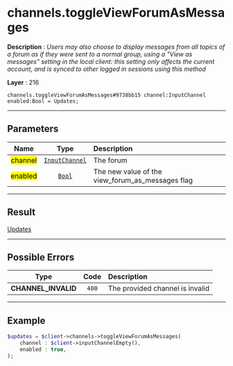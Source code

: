# channels.toggleViewForumAsMessages

**Description** : *Users may also choose to display messages from all topics of a forum as if they were sent to a normal group, using a &quot;View as messages&quot; setting in the local client: this setting only affects the current account, and is synced to other logged in sessions using this method*

**Layer** : 216

```tl
channels.toggleViewForumAsMessages#9738bb15 channel:InputChannel enabled:Bool = Updates;
```

---

## Parameters

| Name | Type | Description |
| :---: | :---: | :--- |
| <mark>channel</mark> | [`InputChannel`](type/InputChannel) | The forum |
| <mark>enabled</mark> | [`Bool`](type/Bool) | The new value of the view_forum_as_messages flag |

---

## Result

[Updates](type/Updates)

---

## Possible Errors

| Type | Code | Description |
| :---: | :---: | :--- |
| **CHANNEL_INVALID** | `400` | The provided channel is invalid |

---

## Example

```php
$updates = $client->channels->toggleViewForumAsMessages(
	channel : $client->inputChannelEmpty(),
	enabled : true,
);
```